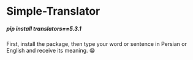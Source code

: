  # Simple-Translator
 <h5>pip install translators==5.3.1</h5>
 First, install the package, then type your word or sentence in Persian or English and receive its meaning. 😁
